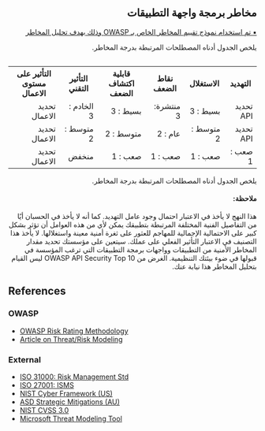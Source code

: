<h2 dir='rtl' align='right'>مخاطر برمجة واجهة التطبيقات</h2> </p>

[<p dir='rtl' align='right'>▪️ تم استخدام نموذج تقييم المخاطر الخاص بـ OWASP وذلك بهدف تحليل المخاطر  </p>](0x03-introduction.md) </p>

<p dir='rtl' align='right'>يلخص الجدول أدناه المصطلحات المرتبطة بدرجة المخاطر. </p> 
 
 

  <table dir='rtl' align="right">
  <tr>
<th>التهديد </th>
<th> الاستغلال </th>
<th> نقاط الضعف </th>
<th> قابلية اكتشاف الضعف </th>
<th> التأثير التقني </th>
<th> التأثير على مستوى الاعمال </th>
<tr>
</tr> 
<td> تحديد API  </td> 
<td> بسيط : 3 </td> 
<td> منتشرة: 3 </td> 
<td> بسيط : 3 </td> 
<td> الخادم : 3 </td> 
<td> تحديد الاعمال </td>
</tr> 
<td> تحديد API </td> 
<td> متوسط : 2 </td> 
<td> عام : 2 </td> 
<td> متوسط : 2 </td> 
<td> متوسط : 2  </td> 
<td> تحديد الاعمال </td> 
</tr> 
<td> صعب : 1 </td> 
<td> صعب : 1 </td> 
<td> صعب : 1 </td> 
<td> صعب : 1 </td> 
<td> منخفض </td> 
<td> تحديد الاعمال </td> 
</tr> 
</tr>
</table>


<p dir='rtl' align='right'>يلخص الجدول أدناه المصطلحات المرتبطة بدرجة المخاطر. </p> 

<h4 dir='rtl' align='right'>ملاحظة: </h4> </p>

<p dir='rtl' align='right'> هذا النهج لا يأخذ في الاعتبار احتمال وجود عامل التهديد. كما أنه لا يأخذ في الحسبان أيًا من التفاصيل الفنية المختلفة المرتبطة بتطبيقك يمكن لأي من هذه العوامل أن تؤثر بشكل كبير على الاحتمالية الإجمالية للمهاجم للعثور على ثغرة أمنية معينة واستغلالها. لا يأخذ هذا التصنيف في الاعتبار التأثير الفعلي على عملك. سيتعين على مؤسستك تحديد مقدار المخاطر الأمنية من التطبيقات وواجهات برمجة التطبيقات التي ترغب المؤسسة في قبولها في ضوء بيئتك التنظيمية. الغرض من OWASP API Security Top 10 ليس القيام بتحليل المخاطر هذا نيابة عنك.



## References

### OWASP

* [OWASP Risk Rating Methodology][1]
* [Article on Threat/Risk Modeling][2]

### External

* [ISO 31000: Risk Management Std][3]
* [ISO 27001: ISMS][4]
* [NIST Cyber Framework (US)][5]
* [ASD Strategic Mitigations (AU)][6]
* [NIST CVSS 3.0][7]
* [Microsoft Threat Modeling Tool][8]

[1]: https://www.owasp.org/index.php/OWASP_Risk_Rating_Methodology
[2]: https://www.owasp.org/index.php/Threat_Risk_Modeling
[3]: https://www.iso.org/iso-31000-risk-management.html
[4]: https://www.iso.org/isoiec-27001-information-security.html
[5]: https://www.nist.gov/cyberframework
[6]: https://www.asd.gov.au/infosec/mitigationstrategies.htm
[7]: https://nvd.nist.gov/vuln-metrics/cvss/v3-calculator
[8]: https://www.microsoft.com/en-us/download/details.aspx?id=49168

